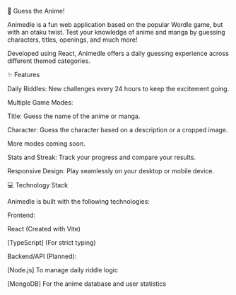 🤔 Guess the Anime!

Animedle is a fun web application based on the popular Wordle game, but with an otaku twist. Test your knowledge of anime and manga by guessing characters, titles, openings, and much more!

Developed using React, Animedle offers a daily guessing experience across different themed categories.

✨ Features

Daily Riddles: New challenges every 24 hours to keep the excitement going.

Multiple Game Modes:

Title: Guess the name of the anime or manga.

Character: Guess the character based on a description or a cropped image.

More modes coming soon.

Stats and Streak: Track your progress and compare your results.

Responsive Design: Play seamlessly on your desktop or mobile device.

💻 Technology Stack

Animedle is built with the following technologies:

Frontend:

React (Created with Vite)

[TypeScript] (For strict typing)

Backend/API (Planned):

[Node.js] To manage daily riddle logic

[MongoDB] For the anime database and user statistics